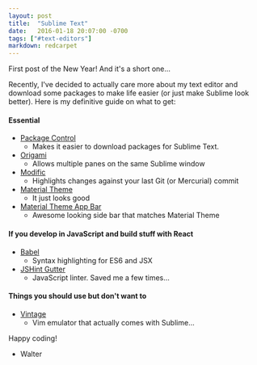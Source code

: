 ```yaml
---
layout: post
title:  "Sublime Text"
date:   2016-01-18 20:07:00 -0700
tags: ["#text-editors"]
markdown: redcarpet
---
```


First post of the New Year! And it's a short one...

Recently, I've decided to actually care more about my text editor and download some packages to make life easier (or just make Sublime look better). Here is my definitive guide on what to get:

#### Essential
- [Package Control](https://packagecontrol.io/)
  - Makes it easier to download packages for Sublime Text.
- [Origami](https://github.com/SublimeText/Origami)
  - Allows multiple panes on the same Sublime window
- [Modific](https://github.com/gornostal/Modific)
  - Highlights changes against your last Git (or Mercurial) commit
- [Material Theme](https://github.com/equinusocio/material-theme)
  - It just looks good
- [Material Theme App Bar](https://github.com/equinusocio/material-theme-appbar)
  - Awesome looking side bar that matches Material Theme

#### If you develop in JavaScript and build stuff with React
- [Babel](https://github.com/babel/babel-sublime)
  - Syntax highlighting for ES6 and JSX
- [JSHint Gutter](https://github.com/victorporof/Sublime-JSHint)
  - JavaScript linter. Saved me a few times...

#### Things you should use but don't want to
- [Vintage](https://www.sublimetext.com/docs/2/vintage.html)
  - Vim emulator that actually comes with Sublime...

Happy coding!

- Walter
